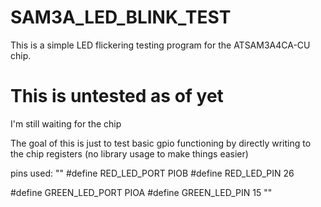 # SAM3A_LED_BLINK_TEST

This is a simple LED flickering testing program for the ATSAM3A4CA-CU chip. 

# This is untested as of yet
I'm still waiting for the chip

The goal of this is just to test basic gpio functioning by directly writing to the chip registers (no library usage to make things easier)

pins used:
""
#define RED_LED_PORT	PIOB
#define RED_LED_PIN		26

#define GREEN_LED_PORT	PIOA
#define GREEN_LED_PIN	15
""
